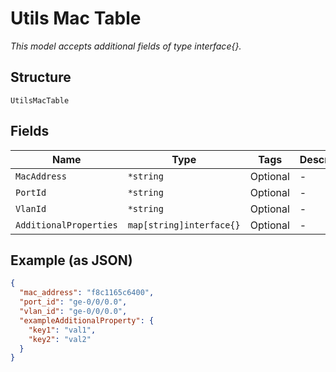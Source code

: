
# Utils Mac Table

*This model accepts additional fields of type interface{}.*

## Structure

`UtilsMacTable`

## Fields

| Name | Type | Tags | Description |
|  --- | --- | --- | --- |
| `MacAddress` | `*string` | Optional | - |
| `PortId` | `*string` | Optional | - |
| `VlanId` | `*string` | Optional | - |
| `AdditionalProperties` | `map[string]interface{}` | Optional | - |

## Example (as JSON)

```json
{
  "mac_address": "f8c1165c6400",
  "port_id": "ge-0/0/0.0",
  "vlan_id": "ge-0/0/0.0",
  "exampleAdditionalProperty": {
    "key1": "val1",
    "key2": "val2"
  }
}
```

